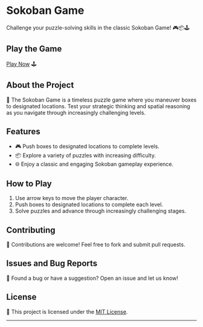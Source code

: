 # Sokoban Game

Challenge your puzzle-solving skills in the classic Sokoban Game! 🎮📦🕹️

## Play the Game

[Play Now](https://aryan0-1maurya.github.io/sokoban-game/) 🕹️

## About the Project

📜 The Sokoban Game is a timeless puzzle game where you maneuver boxes to designated locations. Test your strategic thinking and spatial reasoning as you navigate through increasingly challenging levels.

## Features

- 🎮 Push boxes to designated locations to complete levels.
- 📦 Explore a variety of puzzles with increasing difficulty.
- 🌐 Enjoy a classic and engaging Sokoban gameplay experience.

## How to Play

1. Use arrow keys to move the player character.
2. Push boxes to designated locations to complete each level.
3. Solve puzzles and advance through increasingly challenging stages.

## Contributing

🤝 Contributions are welcome! Feel free to fork and submit pull requests.

## Issues and Bug Reports

🐛 Found a bug or have a suggestion? Open an issue and let us know!

## License

📄 This project is licensed under the [MIT License](LICENSE).

---
